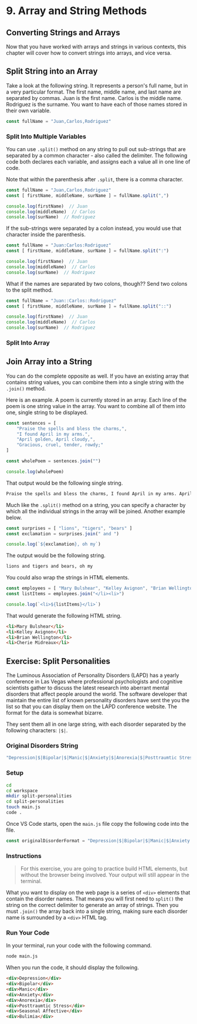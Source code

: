 # 9. Array and String Methods

## Converting Strings and Arrays

Now that you have worked with arrays and strings in various contexts, this chapter will cover how to convert strings into arrays, and vice versa.

## Split String into an Array

Take a look at the following string. It represents a person's full name, but in a very particular format. The first name, middle name, and last name are separated by commas. Juan is the first name. Carlos is the middle name. Rodriguez is the surname. You want to have each of those names stored in their own variable.

```js
const fullName = "Juan,Carlos,Rodriguez"
```

### Split Into Multiple Variables

You can use `.split()` method on any string to pull out sub-strings that are separated by a common character - also called the delimiter.  The following code both declares each variable, and assigns each a value all in one line of code.

Note that within the parenthesis after `.split`, there is a comma character.

```js
const fullName = "Juan,Carlos,Rodriguez"
const [ firstName, middleName, surName ] = fullName.split(",")

console.log(firstName)  // Juan
console.log(middleName)  // Carlos
console.log(surName)  // Rodriguez
```

If the sub-strings were separated by a colon instead, you would use that character inside the parenthesis.

```js
const fullName = "Juan:Carlos:Rodriguez"
const [ firstName, middleName, surName ] = fullName.split(":")

console.log(firstName)  // Juan
console.log(middleName)  // Carlos
console.log(surName)  // Rodriguez
```

What if the names are separated by two colons, though?? Send two colons to the split method.

```js
const fullName = "Juan::Carlos::Rodriguez"
const [ firstName, middleName, surName ] = fullName.split("::")

console.log(firstName)  // Juan
console.log(middleName)  // Carlos
console.log(surName)  // Rodriguez
```

### Split Into Array




## Join Array into a String

You can do the complete opposite as well. If you have an existing array that contains string values, you can combine them into a single string with the `.join()` method.

Here is an example. A poem is currently stored in an array. Each line of the poem is one string value in the array. You want to combine all of them into one, single string to be displayed.

```js
const sentences = [
	"Praise the spells and bless the charms,",
	"I found April in my arms.",
	"April golden, April cloudy,",
	"Gracious, cruel, tender, rowdy;"
]

const wholePoem = sentences.join("")

console.log(wholePoem)
```

That output would be the following single string.

```html
Praise the spells and bless the charms, I found April in my arms. April golden, April cloudy,  Gracious, cruel, tender, rowdy;
```

Much like the `.split()` method on a string, you can specify a character by which all the individual strings in the array will be joined. Another example below.

```js
const surprises = [ "lions", "tigers", "bears" ]
const exclamation = surprises.join(" and ")

console.log(`${exclamation}, oh my`)
```

The output would be the following string.

```html
lions and tigers and bears, oh my
```

You could also wrap the strings in HTML elements.

```js
const employees = [ "Mary Bulshear", "Kelley Avignon", "Brian Wellington", "Cherie Midreaux" ]
const listItems = employees.join("</li><li>")

console.log(`<li>${listItems}</li>`)
```

That would generate the following HTML string.

```html
<li>Mary Bulshear</li>
<li>Kelley Avignon</li>
<li>Brian Wellington</li>
<li>Cherie Midreaux</li>
```

## Exercise: Split Personalities

The Luminous Association of Personality Disorders (LAPD) has a yearly conference in Las Vegas where professional psychologists and cognitive scientists gather to discuss the latest research into aberrant mental disorders that affect people around the world. The software developer that maintain the entire list of known personality disorders have sent the you the list so that you can display them on the LAPD conference website. The format for the data is somewhat bizarre.

They sent them all in one large string, with each disorder separated by the following characters: `|$|`.

### Original Disorders String
```js
"Depression|$|Bipolar|$|Manic|$|Anxiety|$|Anorexia|$|Posttraumtic Stress|$|Seasonal Affective|$|Bulimia"
```

### Setup

```sh
cd
cd workspace
mkdir split-personalities
cd split-personalities
touch main.js
code .
```

Once VS Code starts, open the `main.js` file copy the following code into the file.

```js
const originalDisorderFormat = "Depression|$|Bipolar|$|Manic|$|Anxiety|$|Anorexia|$|Posttraumtic Stress|$|Seasonal Affective|$|Bulimia"
```

### Instructions

> For this exercise, you are going to practice build HTML elements, but without the browser being involved. Your output will still appear in the terminal.

What you want to display on the web page is a series of `<div>` elements that contain the disorder names. That means you will first need to `split()` the string on the correct delimiter to generate an array of strings. Then you must `.join()` the array back into a single string, making sure each disorder name is surrounded by a `<div>` HTML tag.

### Run Your Code

In your terminal, run your code with the following command.

```sh
node main.js
```

When you run the code, it should display the following.

```html
<div>Depression</div>
<div>Bipolar</div>
<div>Manic</div>
<div>Anxiety</div>
<div>Anorexia</div>
<div>Posttraumtic Stress</div>
<div>Seasonal Affective</div>
<div>Bulimia</div>
```